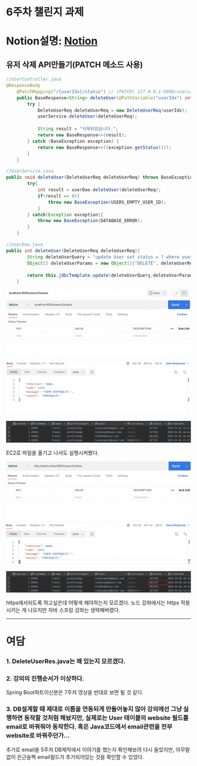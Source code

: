 
# 6주차 챌린지 과제
Notion설명: [Notion](https://www.notion.so/6-895182aba4654712a976b1a5c04a867a)
=================================
## 유저 삭제 API만들기(PATCH 메소드 사용)

```java
//UserController.java
@ResponseBody
    @PatchMapping("/{userIdx}/status") // (PATCH) 127.0.0.1:9000/users/:userIdx/status
    public BaseResponse<String> deleteUser(@PathVariable("userIdx") int userIdx){
        try {
            DeleteUserReq deleteUserReq = new DeleteUserReq(userIdx);
            userService.deleteUser(deleteUserReq);

            String result = "삭제되었습니다.";
            return new BaseResponse<>(result);
        } catch (BaseException exception) {
            return new BaseResponse<>((exception.getStatus()));
        }
    }
```

```java
//UserService.java
public void deleteUser(DeleteUserReq deleteUserReq) throws BaseException {
        try{
            int result = userDao.deleteUser(deleteUserReq);
            if(result == 0){
                throw new BaseException(USERS_EMPTY_USER_ID);
            }
        } catch(Exception exception){
            throw new BaseException(DATABASE_ERROR);
        }
    }
```

```java
//UserDao.java
public int deleteUser(DeleteUserReq deleteUserReq){
        String deleteUserQuery = "update User set status = ? where userIdx = ? ";
        Object[] deleteUserParams = new Object[]{"DELETE", deleteUserReq.getUserIdx()};

        return this.jdbcTemplate.update(deleteUserQuery,deleteUserParams);
    }
```

![Untitled](./img/Untitled.png)

![Untitled](./img/Untitled%201.png)

EC2로 파일을 옮기고 나서도 실행시켜봤다.

![Untitled](./img/Untitled%202.png)

![Untitled](./img/Untitled%203.png)

https에서되도록 하고싶은데 어떻게 해야하는지 모르겠다. 노드 강좌에서는 https 적용시키는 게 나오지만 자바 스프링 강좌는 생략해버렸다.

---

# 여담

### 1. DeleteUserRes.java는 왜 있는지 모르겠다.

### 2. 강의의 진행순서가 이상하다. 
Spring Boot파트이신분은 7주차 영상을 반대로 보면 될 것 같다.

### 3. DB설계할 때 제대로 이름을 연동되게 만들어놓지 않아 강의에선 그냥 실행하면 동작할 것처럼 해놨지만, 실제로는 User 테이블의 website 필드를 email로 바꿔줘야 동작한다. 혹은 Java코드에서 email관련을 전부 website로 바꿔주던가...

추가로 email을 5주차 DB제작에서 이야기를 했는지 확인해보려 다시 들었지만, 아무말없이 은근슬쩍 email필드가 추가되어있는 것을 확인할 수 있었다.